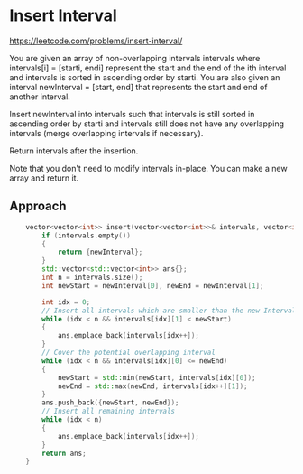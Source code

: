 # Insert Interval

https://leetcode.com/problems/insert-interval/

You are given an array of non-overlapping intervals intervals where intervals[i] = [starti, endi] represent the start and the end of the ith interval and intervals is sorted in ascending order by starti. You are also given an interval newInterval = [start, end] that represents the start and end of another interval.

Insert newInterval into intervals such that intervals is still sorted in ascending order by starti and intervals still does not have any overlapping intervals (merge overlapping intervals if necessary).

Return intervals after the insertion.

Note that you don't need to modify intervals in-place. You can make a new array and return it.

## Approach 

``` C++
    vector<vector<int>> insert(vector<vector<int>>& intervals, vector<int>& newInterval) {
        if (intervals.empty())
        {
            return {newInterval};
        }
        std::vector<std::vector<int>> ans{};
        int n = intervals.size();
        int newStart = newInterval[0], newEnd = newInterval[1];

        int idx = 0;
        // Insert all intervals which are smaller than the new Interval
        while (idx < n && intervals[idx][1] < newStart)
        {
            ans.emplace_back(intervals[idx++]);
        }
        // Cover the potential overlapping interval
        while (idx < n && intervals[idx][0] <= newEnd)
        {
            newStart = std::min(newStart, intervals[idx][0]);
            newEnd = std::max(newEnd, intervals[idx++][1]);
        }
        ans.push_back({newStart, newEnd});
        // Insert all remaining intervals
        while (idx < n)
        {
            ans.emplace_back(intervals[idx++]);
        }
        return ans;
    }
```